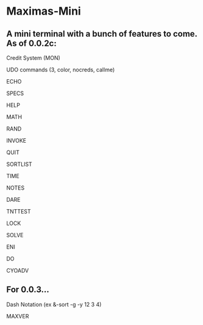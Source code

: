 # Maximas-Mini

A mini terminal with a bunch of features to come.
As of 0.0.2c:
---
Credit System (MON)

UDO commands (3, color, nocreds, callme)

ECHO

SPECS

HELP

MATH

RAND

INVOKE

QUIT

SORTLIST

TIME

NOTES

DARE

TNTTEST

LOCK

SOLVE

ENI

DO

CYOADV

For 0.0.3...
---
Dash Notation (ex &-sort -g -y 12 3 4)

MAXVER




